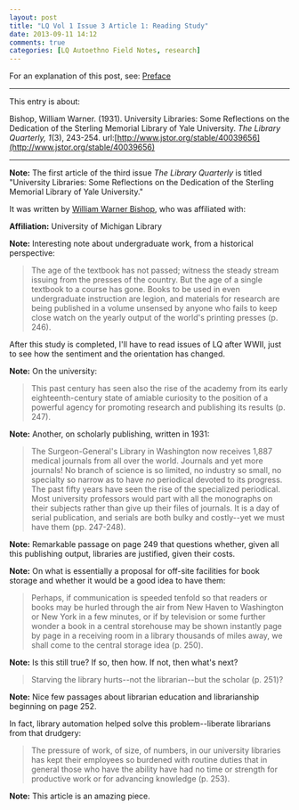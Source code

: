 ```yaml
---
layout: post
title: "LQ Vol 1 Issue 3 Article 1: Reading Study"
date: 2013-09-11 14:12
comments: true
categories: [LQ Autoethno Field Notes, research]
---
```


For an explanation of this post, see:
[Preface](/blog/2013/08/14/lq-autoethnography-research-journal-preface/)

---

This entry is about:

Bishop, William Warner. (1931). University Libraries: Some
Reflections on the Dedication of the Sterling Memorial Library of
Yale University. *The Library Quarterly, 1*(3), 243-254.
url:[http://www.jstor.org/stable/40039656](http://www.jstor.org/stable/40039656)

---

**Note:** The first article of the third issue *The Library
Quarterly* is titled "University Libraries: Some Reflections on
the Dedication of the Sterling Memorial Library of Yale
University."

It was written by [William Warner
Bishop](http://bentley.umich.edu/research/guides/libarch/bishop.php),
who was affiliated with:

**Affiliation:** University of Michigan Library

**Note:** Interesting note about undergraduate work, from a
historical perspective:

> The age of the textbook has not passed; witness the steady
> stream issuing from the presses of the country. But the age of a
> single textbook to a course has gone. Books to be used in even
> undergraduate instruction are legion, and materials for research
> are being published in a volume unsensed by anyone who fails to
> keep close watch on the yearly output of the world's printing
> presses (p. 246).

After this study is completed, I'll have to read issues of LQ
after WWII, just to see how the sentiment and the orientation has
changed.

**Note:** On the university:

> This past century has seen also the rise of the academy from its
> early eighteenth-century state of amiable curiosity to the
> position of a powerful agency for promoting research and
> publishing its results (p. 247).

**Note:** Another, on scholarly publishing, written in 1931:

> The Surgeon-General's Library in Washington now receives 1,887
> medical journals from all over the world. Journals and yet more
> journals! No branch of science is so limited, no industry so
> small, no specialty so narrow as to have *no* periodical devoted
> to its progress. The past fifty years have seen the rise of the
> specialized periodical. Most university professors would part
> with all the monographs on their subjects rather than give up
> their files of journals. It is a day of serial publication, and
> serials are both bulky and costly--yet we must have them (pp.
> 247-248).

**Note:** Remarkable passage on page 249 that questions whether,
given all this publishing output, libraries are justified, given
their costs.

**Note:** On what is essentially a proposal for off-site
facilities for book storage and whether it would be a good idea to
have them:

> Perhaps, if communication is speeded tenfold so that readers or
> books may be hurled through the air from New Haven to Washington
> or New York in a few minutes, or if by television or some
> further wonder a book in a central storehouse may be shown
> instantly page by page in a receiving room in a library
> thousands of miles away, we shall come to the central storage
> idea (p. 250).

**Note:** Is this still true? If so, then how. If not, then what's
next?

> Starving the library hurts--not the librarian--but the scholar
> (p. 251)?

**Note:** Nice few passages about librarian education and
librarianship beginning on page 252.

In fact, library automation helped solve this problem--liberate
librarians from that drudgery:

> The pressure of work, of size, of numbers, in our university
> libraries has kept their employees so burdened with routine
> duties that in general those who have the ability have had no
> time or strength for productive work or for advancing knowledge
> (p. 253).

**Note:** This article is an amazing piece.
